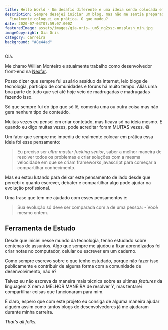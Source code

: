 ```yaml
---
title: Hello World - Um desafio diferente e uma ideia sendo colocada em prática
description: Sempre desejei iniciar um blog, mas não me sentia preparado.
  Finalmente coloquei em prática. O que mudou?
date: 2020-07-03T07:59:07.000Z
featuredImage: assets/images/gia-oris-_um5_ng2ssc-unsplash_min.jpg
imageCopyright: Gia Oris
category: carreira
background: "#8e44ad"
---
```

Olá.

Me chamo Willian Monteiro e atualmente trabalho como desenvolvedor front-end na [Nexfar](https://nexfar.com.br/).

Posso dizer que sempre fui usuário assíduo da internet, leio blogs  de tecnologia, participo de comunidades e fóruns há muito tempo. Aliás uma boa parte de tudo que sei até hoje veio de madrugadas e madrugadas fazendo isso.

Só que sempre fui do tipo que só lê, comenta uma ou outra coisa mas não gera nenhum tipo de conteúdo.

Muitas vezes eu pensei em criar conteúdo, mas ficava só na ideia mesmo. E quando eu digo muitas vezes, pode acreditar foram MUITAS vezes. 😅

Um fator que sempre me impediu de realmente colocar em prática essa ideia foi esse pensamento: 

> Eu preciso ser *ultra master fucking senior*, saber a melhor maneira de resolver todos os problemas e criar soluções com a mesma velocidade em que se criam frameworks javascript para começar a compartilhar conhecimento.

Mas eu estou lutando para deixar este pensamento de lado desde que percebi o quanto escrever, debater e compartilhar algo pode ajudar na evolução profissional.

Uma frase que tem me ajudado com esses pensamentos é:

> Sua evolução só deve ser comparada com a de uma pessoa: - Você mesmo ontem.

## Ferramenta de Estudo

Desde que iniciei nesse mundo da tecnologia, tenho estudado sobre centenas de assuntos. Algo que sempre me ajudou a fixar aprendizados foi criar notas no computador, celular ou escrever em um caderno.

Como sempre escrevo sobre o que tenho estudado, porque não fazer isso publicamente e contribuir de alguma forma com a comunidade de desenvolvimento, não é?

Talvez eu não escreva da maneira mais técnica sobre as ultimas *features* da linguagem X nem a MELHOR MANEIRA de resolver Y, mas tentarei compartilhar coisas que funcionaram para mim. 

E claro, espero que com este projeto eu consiga de alguma maneira ajudar alguém assim como tantos blogs de desenvolvedores já me ajudaram durante minha carreira.


*That's all folks.*